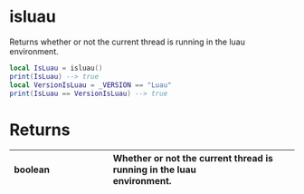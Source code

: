 # isluau
Returns whether or not the current thread is running in the luau environment.
```lua
local IsLuau = isluau()
print(IsLuau) --> true
local VersionIsLuau = _VERSION == "Luau"
print(IsLuau == VersionIsLuau) --> true
```
# Returns
| boolean<!--                  -->&emsp;&emsp;&emsp;&emsp;&emsp;&emsp; | Whether or not the current thread is running in the luau environment.<!--                  -->&emsp;&emsp;&emsp;&emsp;&emsp;&emsp; |
| :-------- | :------- |
